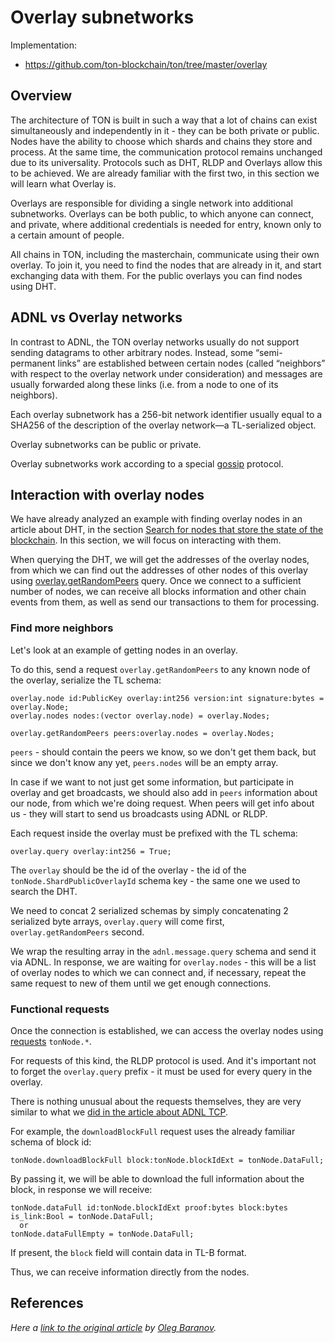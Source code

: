 # Overlay subnetworks

Implementation:
* https://github.com/ton-blockchain/ton/tree/master/overlay

## Overview

The architecture of TON is built in such a way that a lot of chains can exist simultaneously and independently in it - they can be both private or public.
Nodes have the ability to choose which shards and chains they store and process.
At the same time, the communication protocol remains unchanged due to its universality. Protocols such as DHT, RLDP and Overlays allow this to be achieved.
We are already familiar with the first two, in this section we will learn what Overlay is.

Overlays are responsible for dividing a single network into additional subnetworks. Overlays can be both public, to which anyone can connect, and private, where additional credentials is needed for entry, known only to a certain amount of people.

All chains in TON, including the masterchain, communicate using their own overlay.
To join it, you need to find the nodes that are already in it, and start exchanging data with them.
For the public overlays you can find nodes using DHT.

## ADNL vs Overlay networks

In contrast to ADNL, the TON overlay networks usually do not support
sending datagrams to other arbitrary nodes. Instead, some “semi-permanent
links” are established between certain nodes (called “neighbors” with respect to
the overlay network under consideration) and messages are usually forwarded
along these links (i.e. from a node to one of its neighbors).

Each overlay subnetwork has a 256-bit network identifier usually equal
to a SHA256 of the description of the overlay network—a TL-serialized object.

Overlay subnetworks can be public or private.

Overlay subnetworks work according to a special [gossip](https://en.wikipedia.org/wiki/Gossip_protocol) protocol.

## Interaction with overlay nodes

We have already analyzed an example with finding overlay nodes in an article about DHT,
in the section [Search for nodes that store the state of the blockchain](/develop/network/dht#search-for-nodes-that-store-the-state-of-the-blockchain). 
In this section, we will focus on interacting with them.

When querying the DHT, we will get the addresses of the overlay nodes, from which we can find out the addresses of other nodes of this overlay using [overlay.getRandomPeers](https://github.com/ton-blockchain/ton/blob/ad736c6bc3c06ad54dc6e40d62acbaf5dae41584/tl/generate/scheme/ton_api.tl#L237) query.
Once we connect to a sufficient number of nodes, we can receive all blocks information and other chain events from them, as well as send our transactions to them for processing.

### Find more neighbors

Let's look at an example of getting nodes in an overlay.

To do this, send a request `overlay.getRandomPeers` to any known node of the overlay, serialize the TL schema:
```tlb
overlay.node id:PublicKey overlay:int256 version:int signature:bytes = overlay.Node;
overlay.nodes nodes:(vector overlay.node) = overlay.Nodes;

overlay.getRandomPeers peers:overlay.nodes = overlay.Nodes;
```
`peers` - should contain the peers we know, so we don't get them back, but since we don't know any yet, `peers.nodes` will be an empty array. 

In case if we want to not just get some information, but participate in overlay and get broadcasts, we should also add in `peers` information about our node, from which we're doing request. 
When peers will get info about us - they will start to send us broadcasts using ADNL or RLDP.

Each request inside the overlay must be prefixed with the TL schema:
```tlb
overlay.query overlay:int256 = True;
```
The `overlay` should be the id of the overlay - the id of the `tonNode.ShardPublicOverlayId` schema key - the same one we used to search the DHT.

We need to concat 2 serialized schemas by simply concatenating 2 serialized byte arrays, `overlay.query` will come first, `overlay.getRandomPeers` second.

We wrap the resulting array in the `adnl.message.query` schema and send it via ADNL. In response, we are waiting for `overlay.nodes` - this will be a list of overlay nodes to which we can connect and, if necessary, repeat the same request to new of them until we get enough connections.

### Functional requests

Once the connection is established, we can access the overlay nodes using [requests](https://github.com/ton-blockchain/ton/blob/ad736c6bc3c06ad54dc6e40d62acbaf5dae41584/tl/generate/scheme/ton_api.tl#L413) `tonNode.*`.

For requests of this kind, the RLDP protocol is used. And it's important not to forget the `overlay.query` prefix - it must be used for every query in the overlay.

There is nothing unusual about the requests themselves, they are very similar to what we [did in the article about ADNL TCP](/develop/network/adnl-tcp#getmasterchaininfo).

For example, the `downloadBlockFull` request uses the already familiar schema of block id:
```tlb
tonNode.downloadBlockFull block:tonNode.blockIdExt = tonNode.DataFull;
```
By passing it, we will be able to download the full information about the block, in response we will receive:
```tlb
tonNode.dataFull id:tonNode.blockIdExt proof:bytes block:bytes is_link:Bool = tonNode.DataFull;
  or
tonNode.dataFullEmpty = tonNode.DataFull;
```
If present, the `block` field will contain data in TL-B format.

Thus, we can receive information directly from the nodes.

## References

_Here a [link to the original article](https://github.com/xssnick/ton-deep-doc/blob/master/Overlay-Network.md) by [Oleg Baranov](https://github.com/xssnick)._
